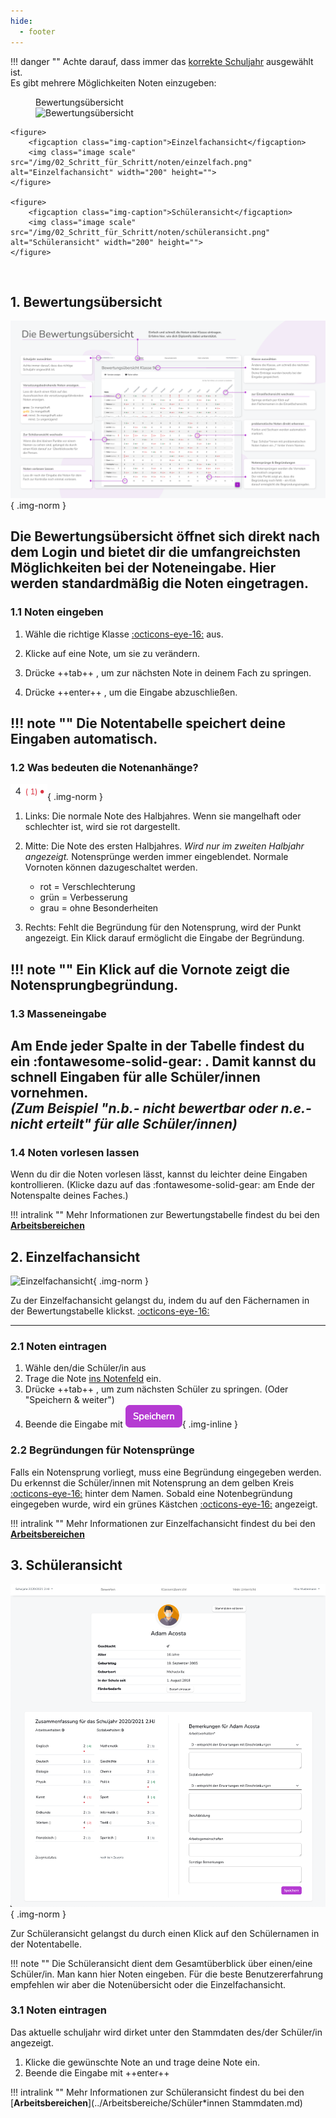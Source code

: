 ```yaml
---
hide:
  - footer
---
```


!!! danger ""
    Achte darauf, dass immer das [korrekte Schuljahr](../../img/09_Misc/Schuljahr_auswahl.png) ausgewählt ist.
<br>
Es gibt mehrere Möglichkeiten Noten einzugeben:
<div class="space-around">
    <figure>
        <figcaption class="img-caption">Bewertungsübersicht</figcaption>
        <img class="image scale" src="../../img/02_Schritt_für_Schritt/noten/tabelle.png" alt="Bewertungsübersicht" width="200" height="">
    </figure>

    <figure>
        <figcaption class="img-caption">Einzelfachansicht</figcaption>
        <img class="image scale" src="/img/02_Schritt_für_Schritt/noten/einzelfach.png" alt="Einzelfachansicht" width="200" height="">
    </figure>

    <figure>
        <figcaption class="img-caption">Schüleransicht</figcaption>
        <img class="image scale" src="/img/02_Schritt_für_Schritt/noten/schüleransicht.png" alt="Schüleransicht" width="200" height="">
    </figure>
</div>
<br>

## 1. Bewertungsübersicht
![Bewertungstabelle](../../img/quick_start/bewertungsuebersicht.png){ .img-norm } 

Die Bewertungsübersicht öffnet sich direkt nach dem Login und bietet dir die umfangreichsten Möglichkeiten bei der Noteneingabe.
Hier werden standardmäßig die Noten eingetragen.
---
### 1.1 Noten eingeben

1. Wähle die richtige Klasse [:octicons-eye-16:](../../img/09_Misc/auswahl_klasse.gif) aus.

2. Klicke auf eine Note, um sie zu verändern.
3. Drücke ++tab++ , um zur nächsten Note in deinem Fach zu springen.
4. Drücke ++enter++ , um die Eingabe abzuschließen.

!!! note ""
    Die Notentabelle speichert deine Eingaben automatisch.
---
### 1.2 Was bedeuten die Notenanhänge?

![Notenlegende](../../img/09_Misc/note_legende.png){ .img-norm }

1. Links: Die normale Note des Halbjahres. Wenn sie mangelhaft oder schlechter ist, wird sie rot dargestellt.

2. Mitte: Die Note des ersten Halbjahres. *Wird nur im zweiten Halbjahr angezeigt.* Notensprünge werden immer eingeblendet. Normale Vornoten können dazugeschaltet werden.
    - rot = Verschlechterung 
    - grün = Verbesserung 
    - grau = ohne Besonderheiten


3. Rechts: Fehlt die Begründung für den Notensprung, wird der Punkt angezeigt. Ein Klick darauf ermöglicht die Eingabe der Begründung.
    
!!! note ""
    Ein Klick auf die Vornote zeigt die Notensprungbegründung.
---
### 1.3 Masseneingabe

Am Ende jeder Spalte in der Tabelle findest du ein :fontawesome-solid-gear: . 
Damit kannst du schnell Eingaben für alle Schüler/innen vornehmen. <br>
*(Zum Beispiel "n.b.- nicht bewertbar oder n.e.-nicht erteilt" für alle Schüler/innen)*
---
### 1.4 Noten vorlesen lassen

Wenn du dir die Noten vorlesen lässt, kannst du leichter deine Eingaben kontrollieren.
(Klicke dazu auf das :fontawesome-solid-gear: am Ende der Notenspalte deines Faches.)

!!! intralink ""
    Mehr Informationen zur Bewertungstabelle findest du bei den [**Arbeitsbereichen**](../Arbeitsbereiche/Bewertungsuebersicht.md)
<br>

## 2. Einzelfachansicht

![Einzelfachansicht](../../img/02_Schritt_für_Schritt/noten/einzelfach.png){ .img-norm } 

Zu der Einzelfachansicht gelangst du, indem du auf den Fächernamen in der Bewertungstabelle klickst. [:octicons-eye-16:](../../img/09_Misc/zur_einzelfachansicht.gif)

---
### 2.1 Noten eintragen

1. Wähle den/die Schüler/in aus
2. Trage die Note [ins Notenfeld](../../img/02_Schritt_für_Schritt/notenfeld.png) ein.
3. Drücke ++tab++ , um zum nächsten Schüler zu springen. (Oder "Speichern & weiter")
4. Beende die Eingabe mit ![Speichern](../../img/09_Misc/speichern.png){ .img-inline }

### 2.2 Begründungen für Notensprünge

Falls ein Notensprung vorliegt, muss eine Begründung eingegeben werden. Du erkennst die Schüler/innen mit Notensprung an dem gelben Kreis [:octicons-eye-16:](../../img/09_Misc/indikator_fehlende_begründung.png) hinter dem Namen.
Sobald eine Notenbegründung eingegeben wurde, wird ein grünes Kästchen [:octicons-eye-16:](../../img/09_Misc/indikator_vorhandene_begründung.png) angezeigt.

!!! intralink ""
    Mehr Informationen zur Einzelfachansicht findest du bei den [**Arbeitsbereichen**](../Arbeitsbereiche/Bewertungsuebersicht.md)
<br>

## 3. Schüleransicht

![Schüleransicht](../../img/02_Schritt_für_Schritt/noten/schüleransicht.png){ .img-norm } 

Zur Schüleransicht gelangst du durch einen Klick auf den Schülernamen in der Notentabelle.

!!! note ""
    Die Schüleransicht dient dem Gesamtüberblick über einen/eine Schüler/in.
    Man kann hier Noten eingeben.
    Für die beste Benutzererfahrung empfehlen wir aber die Notenübersicht oder die Einzelfachansicht.

### 3.1 Noten eintragen
Das aktuelle schuljahr wird dirket unter den Stammdaten des/der Schüler/in angezeigt.

1. Klicke die gewünschte Note an und trage deine Note ein.
2. Beende die Eingabe mit ++enter++

!!! intralink ""
    Mehr Informationen zur Schüleransicht findest du bei den [**Arbeitsbereichen**](../Arbeitsbereiche/Schüler*innen Stammdaten.md)


